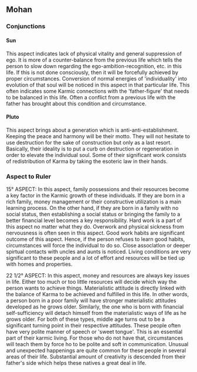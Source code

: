 ## Mohan
### Conjunctions
#### Sun
This aspect indicates lack of physical vitality and general suppression of ego. It is more of a counter-balance from the previous life which tells the person to slow down regarding the ego-ambition-recognition, etc. in this life. If this is not done consciously, then it will be forcefully achieved by proper circumstances.  Conversion of normal energies of 'individuality' into evolution of that soul will be noticed in this aspect in that particular life.  This often indicates some Karmic connections with the 'father-figure' that needs to be balanced in this life. Often a conflict from a previous life with the father has brought about this condition and circumstance. 

#### Pluto
This aspect brings about a generation which is anti-anti-establishment. Keeping the peace and harmony will be their motto.  They will not hesitate to use destruction for the sake of construction but only as a last resort.  Basically, their ideality is to put a curb on destruction or regeneration in order to elevate the individual soul. Some of their significant work consists of redistribution of Karma by taking the esoteric law in their hands. 

### Aspect to Ruler
15° ASPECT:
In this aspect, family possessions and their resources become a key factor in the Karmic growth of these individuals. If they are born in a rich family, money management or their constructive utilization is a main learning process. On the other hand, if they are born in a family with no social status, then establishing a social status or bringing the family to a better financial level becomes a key responsibility. Hard work is a part of this aspect no matter what they do.  Overwork and physical sickness from nervousness is often seen in this aspect.  Good work habits are significant outcome of this aspect. Hence, if the person refuses to learn good habits, circumstances will force the individual to do so. Close assoclatlon or deeper spirtual contacts with uncles and aunts is noticed. Living conditions are very significant to these people and a lot of effort and resources will be tied up with homes and properties. 


22 1/2° ASPECT:
In this aspect, money and resources are always key issues in life. Either too much or too little resources will decide which way the person wants to achieve things. Materialistic attitude is directly linked with the balance of Karma to be achieved and fulfilled in this life. In other words, a person born in a poor family will have stronger materialistic attitudes developed as he grows older. Similarly, the one who is born with financial self-sufficiency will detach himself from the materialistic ways of life as he grows older. For both of these types, middle age turns out to be a significant turning point in their respective attitudes. These people often have very polite manner of speech or 'sweet tongue'. This is an essential part of their karmic living. For those who do not have that, circumstances will teach them by force ho to be polite and soft in communication.  Unusual and unexpected happenings are quite common for these people in several areas of their life.  Substantial amount of creativity is descended from their father's side which helps these natives a great deal in life. 
